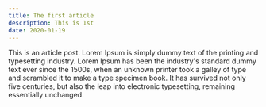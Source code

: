```yaml
---
title: The first article
description: This is 1st
date: 2020-01-19
---
```

This is an article post.
Lorem Ipsum is simply dummy text of the printing and typesetting 
industry. Lorem Ipsum has been the industry's standard dummy text 
ever since the 1500s, when an unknown printer took a galley of 
type and scrambled it to make a type specimen book. 
It has survived not only five centuries, but also the leap into 
electronic typesetting, remaining essentially unchanged.